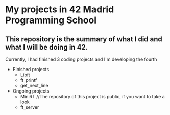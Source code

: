 # My projects in 42 Madrid Programming School
## This repository is the summary of what I did and what I will be doing in 42.

<p>Currently, I had finished 3 coding projects and I'm developing the fourth</p>

* Finished projects
  * Libft
  * ft_printf
  * get_next_line
* Ongoing projects
  * MiniRT //The repository of this project is public, if you want to take a look
  * ft_server

